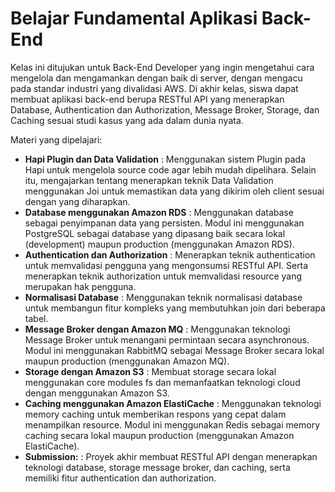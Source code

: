 # Belajar Fundamental Aplikasi Back-End

Kelas ini ditujukan untuk Back-End Developer yang ingin mengetahui cara mengelola dan mengamankan dengan baik di server, dengan mengacu pada
standar industri yang divalidasi AWS. Di akhir kelas, siswa dapat membuat aplikasi back-end berupa RESTful API yang menerapkan Database, Authentication
dan Authorization, Message Broker, Storage, dan Caching sesuai studi kasus yang ada dalam dunia nyata.

Materi yang dipelajari:

- **Hapi Plugin dan Data Validation** : Menggunakan sistem Plugin pada Hapi untuk mengelola source code agar lebih mudah dipelihara. Selain itu, mengajarkan tentang menerapkan teknik Data Validation menggunakan Joi untuk memastikan data yang dikirim oleh client sesuai dengan yang
diharapkan.
- **Database menggunakan Amazon RDS** : Menggunakan database sebagai penyimpanan data yang persisten. Modul ini menggunakan PostgreSQL sebagai database yang dipasang baik secara lokal (development) maupun production (menggunakan Amazon RDS).
- **Authentication dan Authorization** : Menerapkan teknik authentication untuk memvalidasi pengguna yang mengonsumsi RESTful API. Serta menerapkan teknik authorization untuk memvalidasi resource yang merupakan hak pengguna. 
- **Normalisasi Database** : Menggunakan teknik normalisasi database untuk membangun fitur kompleks yang membutuhkan join dari beberapa tabel.
- **Message Broker dengan Amazon MQ** : Menggunakan teknologi Message Broker untuk menangani permintaan secara asynchronous. Modul ini menggunakan RabbitMQ sebagai Message Broker secara lokal maupun production (menggunakan Amazon MQ).
- **Storage dengan Amazon S3** : Membuat storage secara lokal menggunakan core modules fs dan memanfaatkan teknologi cloud dengan menggunakan Amazon S3.
- **Caching menggunakan Amazon ElastiCache** : Menggunakan teknologi memory caching untuk memberikan respons yang cepat dalam menampilkan resource. Modul ini menggunakan Redis sebagai memory caching secara lokal maupun production (menggunakan Amazon ElastiCache).
- **Submission:** : Proyek akhir membuat RESTful API dengan menerapkan teknologi database, storage message broker, dan caching, serta memiliki fitur authentication dan authorization.
